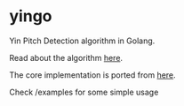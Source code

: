 # yingo

Yin Pitch Detection algorithm in Golang.

Read about the algorithm [here](http://audition.ens.fr/adc/pdf/2002_JASA_YIN.pdf).

The core implementation is ported from [here](https://github.com/ashokfernandez/Yin-Pitch-Tracking).

Check /examples for some simple usage